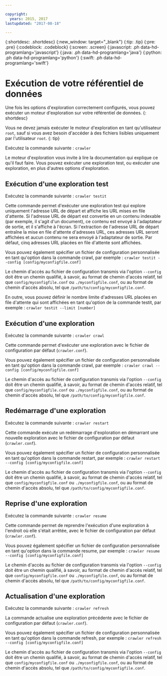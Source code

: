 ```yaml
---

copyright:
  years: 2015, 2017
lastupdated: "2017-08-18"

---
```


{:shortdesc: .shortdesc}
{:new_window: target="_blank"}
{:tip: .tip}
{:pre: .pre}
{:codeblock: .codeblock}
{:screen: .screen}
{:javascript: .ph data-hd-programlang='javascript'}
{:java: .ph data-hd-programlang='java'}
{:python: .ph data-hd-programlang='python'}
{:swift: .ph data-hd-programlang='swift'}

# Exécution de votre référentiel de données

Une fois les options d'exploration correctement configurés, vous pouvez exécuter un moteur d'exploration sur votre référentiel de données.
{: shortdesc}

Vous ne devez jamais exécuter le moteur d'exploration en tant qu'utilisateur `root`, sauf si vous avez besoin d'accéder à des fichiers lisibles uniquement par l'utilisateur `root`.
{: tip}

Exécutez la commande suivante : `crawler`

Le moteur d'exploration vous invite à lire la documentation qui explique ce qu'il faut faire. Vous pouvez exécuter une exploration test, ou exécuter une exploration, en plus d'autres options d'exploration. 

## Exécution d'une exploration test

Exécutez la commande suivante : `crawler testit`

Cette commande permet d'exécuter une exploration test qui explore uniquement l'adresse URL de départ et affiche les URL mises en file d'attente. Si l'adresse URL de départ est convertie en un contenu indexable (par exemple, il s'agit d'un document), ce contenu est envoyé à l'adaptateur de sortie, et il s'affiche à l'écran. Si
l'extraction de l'adresse URL de départ entraîne la mise en file d'attente d'adresses
URL, ces adresses URL seront affichées et aucun contenu ne sera envoyé à l'adaptateur de
sortie. Par défaut, cinq adresses URL placées en file d'attente sont affichées.

Vous pouvez également spécifier un fichier de configuration personnalisée en tant qu'option dans la commande crawl, par exemple : `crawler testit --config [config/myconfigfile.conf]`

Le chemin d'accès au fichier de configuration transmis via l'option `--config` doit être un chemin qualifié, à savoir, au format de chemin d'accès relatif, tel que `config/myconfigfile.conf` ou `./myconfigfile.conf`, ou au format de chemin d'accès absolu, tel que `/path/to/config/myconfigfile.conf`. 

En outre, vous pouvez définir le nombre limite d'adresses URL placées en file d'attente qui sont affichées en tant qu'option de la commande testit, par exemple : `crawler testit --limit [number]`

## Exécution d'une exploration

Exécutez la commande suivante : `crawler crawl`

Cette commande permet d'exécuter une exploration avec le fichier de configuration par défaut (`crawler.conf`).

Vous pouvez également spécifier un fichier de configuration personnalisée en tant qu'option dans la commande crawl, par exemple : `crawler crawl --config [config/myconfigfile.conf]`

Le chemin d'accès au fichier de configuration transmis via l'option `--config` doit être un chemin qualifié, à savoir, au format de chemin d'accès relatif, tel que `config/myconfigfile.conf` ou `./myconfigfile.conf`, ou au format de chemin d'accès absolu, tel que `/path/to/config/myconfigfile.conf`. 

## Redémarrage d'une exploration

Exécutez la commande suivante : `crawler restart`

Cette commande exécute un redémarrage d'exploration en démarrant une nouvelle exploration avec le fichier de configuration par défaut (`crawler.conf`).

Vous pouvez également spécifier un fichier de configuration personnalisée en tant qu'option dans la commande restart, par exemple : `crawler restart --config [config/myconfigfile.conf]`

Le chemin d'accès au fichier de configuration transmis via l'option `--config` doit être un chemin qualifié, à savoir, au format de chemin d'accès relatif, tel que `config/myconfigfile.conf` ou `./myconfigfile.conf`, ou au format de chemin d'accès absolu, tel que `/path/to/config/myconfigfile.conf`. 

## Reprise d'une exploration

Exécutez la commande suivante : `crawler resume`

Cette commande permet de reprendre l'exécution d'une exploration à l'endroit où elle s'était arrêtée, avec le fichier de configuration par défaut (`crawler.conf`).

Vous pouvez également spécifier un fichier de configuration personnalisée en tant qu'option dans la commande resume, par exemple : `crawler resume --config [config/myconfigfile.conf]`

Le chemin d'accès au fichier de configuration transmis via l'option `--config` doit être un chemin qualifié, à savoir, au format de chemin d'accès relatif, tel que `config/myconfigfile.conf` ou `./myconfigfile.conf`, ou au format de chemin d'accès absolu, tel que `/path/to/config/myconfigfile.conf`. 

## Actualisation d'une exploration

Exécutez la commande suivante : `crawler refresh`

La commande actualise une exploration précédente avec le fichier de configuration par défaut (`crawler.conf`).

Vous pouvez également spécifier un fichier de configuration personnalisée en tant qu'option dans la commande refresh, par exemple : `crawler refresh --config [config/myconfigfile.conf]`

Le chemin d'accès au fichier de configuration transmis via l'option `--config` doit être un chemin qualifié, à savoir, au format de chemin d'accès relatif, tel que `config/myconfigfile.conf` ou `./myconfigfile.conf`, ou au format de chemin d'accès absolu, tel que `/path/to/config/myconfigfile.conf`. 
